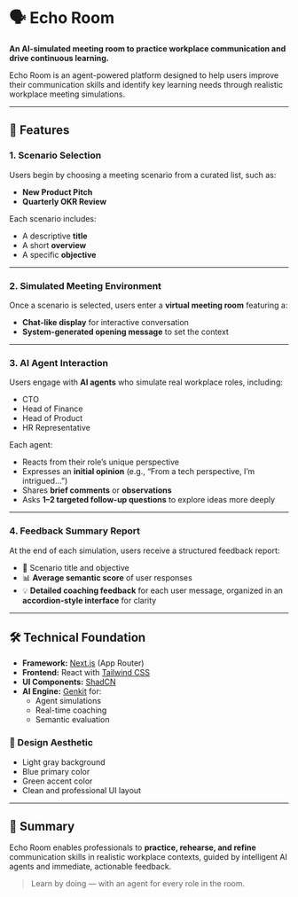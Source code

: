 # 🗣️ Echo Room

**An AI-simulated meeting room to practice workplace communication and drive continuous learning.**

Echo Room is an agent-powered platform designed to help users improve their communication skills and identify key learning needs through realistic workplace meeting simulations.

---

## 🚀 Features

### 1. Scenario Selection

Users begin by choosing a meeting scenario from a curated list, such as:

- **New Product Pitch**
- **Quarterly OKR Review**

Each scenario includes:
- A descriptive **title**
- A short **overview**
- A specific **objective**

---

### 2. Simulated Meeting Environment

Once a scenario is selected, users enter a **virtual meeting room** featuring a:
- **Chat-like display** for interactive conversation
- **System-generated opening message** to set the context

---

### 3. AI Agent Interaction

Users engage with **AI agents** who simulate real workplace roles, including:
- CTO
- Head of Finance
- Head of Product
- HR Representative

Each agent:
- Reacts from their role’s unique perspective
- Expresses an **initial opinion** (e.g., “From a tech perspective, I’m intrigued...”)
- Shares **brief comments** or **observations**
- Asks **1–2 targeted follow-up questions** to explore ideas more deeply

---

### 4. Feedback Summary Report

At the end of each simulation, users receive a structured feedback report:

- 📄 Scenario title and objective
- 📊 **Average semantic score** of user responses
- 💡 **Detailed coaching feedback** for each user message, organized in an **accordion-style interface** for clarity

---

## 🛠️ Technical Foundation

- **Framework:** [Next.js](https://nextjs.org/) (App Router)
- **Frontend:** React with [Tailwind CSS](https://tailwindcss.com/)
- **UI Components:** [ShadCN](https://ui.shadcn.com/)
- **AI Engine:** [Genkit](https://github.com/google/genkit) for:
  - Agent simulations
  - Real-time coaching
  - Semantic evaluation

### 🎨 Design Aesthetic

- Light gray background
- Blue primary color
- Green accent color
- Clean and professional UI layout

---

## 📌 Summary

Echo Room enables professionals to **practice, rehearse, and refine** communication skills in realistic workplace contexts, guided by intelligent AI agents and immediate, actionable feedback.

> Learn by doing — with an agent for every role in the room.
